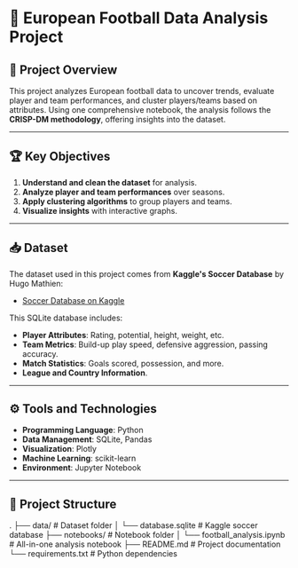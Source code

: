 # 🚀 European Football Data Analysis Project

## 📌 Project Overview
This project analyzes European football data to uncover trends, evaluate player and team performances, and cluster players/teams based on attributes. Using one comprehensive notebook, the analysis follows the **CRISP-DM methodology**, offering insights into the dataset.

---

## 🏆 Key Objectives
1. **Understand and clean the dataset** for analysis.
2. **Analyze player and team performances** over seasons.
3. **Apply clustering algorithms** to group players and teams.
4. **Visualize insights** with interactive graphs.

---

## 📥 Dataset
The dataset used in this project comes from **Kaggle's Soccer Database** by Hugo Mathien:
- [Soccer Database on Kaggle](https://www.kaggle.com/datasets/hugomathien/soccer?resource=download)

This SQLite database includes:
- **Player Attributes**: Rating, potential, height, weight, etc.
- **Team Metrics**: Build-up play speed, defensive aggression, passing accuracy.
- **Match Statistics**: Goals scored, possession, and more.
- **League and Country Information**.

---

## ⚙️ Tools and Technologies
- **Programming Language**: Python
- **Data Management**: SQLite, Pandas
- **Visualization**: Plotly
- **Machine Learning**: scikit-learn
- **Environment**: Jupyter Notebook

---

## 📂 Project Structure


.
├── data/                      # Dataset folder
│   └── database.sqlite        # Kaggle soccer database
├── notebooks/                 # Notebook folder
│   └── football_analysis.ipynb  # All-in-one analysis notebook
├── README.md                  # Project documentation
└── requirements.txt           # Python dependencies
